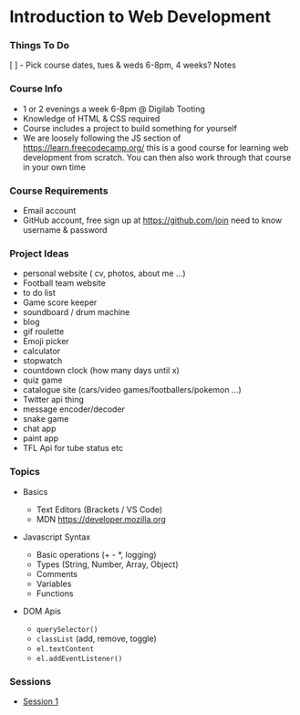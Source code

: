 # Introduction to Web Development

### Things To Do
[ ] -  Pick course dates, tues & weds 6-8pm, 4 weeks?
Notes

### Course Info
* 1 or 2 evenings a week 6-8pm @ Digilab Tooting
* Knowledge of HTML & CSS required
* Course includes a project to build something for yourself
* We are loosely following the JS section of https://learn.freecodecamp.org/ this is a good course for learning web development from scratch. You can then also work through that course in your own time

### Course Requirements
* Email account
* GitHub account, free sign up at https://github.com/join need to know username & password


### Project Ideas

* personal website ( cv, photos, about me …)
* Football team website
* to do list
* Game score keeper
* soundboard / drum machine
* blog
* gif roulette
* Emoji picker
* calculator
* stopwatch
* countdown clock (how many days until x)
* quiz game
* catalogue site (cars/video games/footballers/pokemon ...)
* Twitter api thing
* message encoder/decoder
* snake game
* chat app
* paint app
* TFL Api for tube status etc

### Topics

* Basics
  * Text Editors (Brackets / VS Code)
  * MDN https://developer.mozilla.org

* Javascript Syntax
  * Basic operations (+ - *, logging)
  * Types (String, Number, Array, Object)
  * Comments
  * Variables
  * Functions

* DOM Apis
  * `querySelector()`
  * `classList` (add, remove, toggle)
  * `el.textContent`
  * `el.addEventListener()`

### Sessions
* [Session 1](session-1.md)
